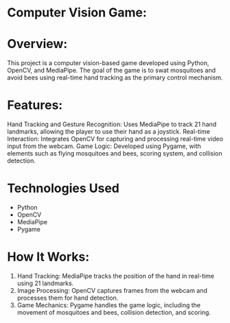 <h1>Computer Vision Game:</h1>

<h1>Overview:</h1>
This project is a computer vision-based game developed using Python, OpenCV, and MediaPipe. The goal of the game is to swat mosquitoes and avoid bees using real-time hand tracking as the primary control mechanism.

<h1>Features:</h1>
<p>Hand Tracking and Gesture Recognition: Uses MediaPipe to track 21 hand landmarks, allowing the player to use their hand as a joystick.
Real-time Interaction: Integrates OpenCV for capturing and processing real-time video input from the webcam.
Game Logic: Developed using Pygame, with elements such as flying mosquitoes and bees, scoring system, and collision detection.</p>

<h1>Technologies Used</h1>
<ul>
  <li>Python </li>
  <li>OpenCV</li>
  <li>MediaPipe </li>
  <li>Pygame </li>
</ul>

<h1>How It Works:</h1>
<ol>
  <li>Hand Tracking: MediaPipe tracks the position of the hand in real-time using 21 landmarks. </li>
  <li>Image Processing: OpenCV captures frames from the webcam and processes them for hand detection. </li>
  <li>Game Mechanics: Pygame handles the game logic, including the movement of mosquitoes and bees, collision detection, and scoring. </li>
</ol>
